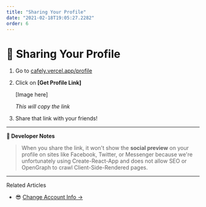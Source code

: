 ```yaml
---
title: "Sharing Your Profile"
date: "2021-02-18T19:05:27.2282"
order: 6
---
```


# 🤝 Sharing Your Profile

1. Go to [cafely.vercel.app/profile](https://cafely.vercel.app/profile)

2. Click on **[Get Profile Link]**

   [Image here]

   _This will copy the link_

3. Share that link with your friends!

---

**📝 Developer Notes**

> When you share the link, it won't show the **social preview** on your profile on sites like Facebook, Twitter, or Messenger because we're unfortunately using Create-React-App and does not allow SEO or OpenGraph to crawl Client-Side-Rendered pages.

---

Related Articles

- 😎 [Change Account Info &rarr;](/ChangeAccountInfo)
